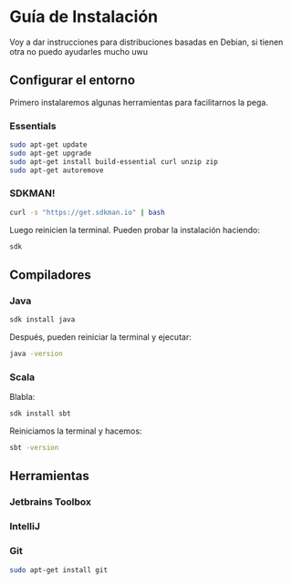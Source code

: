 # Guía de Instalación

Voy a dar instrucciones para distribuciones basadas en Debian, si tienen otra no puedo ayudarles 
mucho uwu

## Configurar el entorno

Primero instalaremos algunas herramientas para facilitarnos la pega.

### Essentials

```bash
sudo apt-get update
sudo apt-get upgrade
sudo apt-get install build-essential curl unzip zip
sudo apt-get autoremove
```

### SDKMAN!

```bash
curl -s "https://get.sdkman.io" | bash
```

Luego reinicien la terminal.
Pueden probar la instalación haciendo:

```bash
sdk
```

## Compiladores

### Java

```bash
sdk install java
```

Después, pueden reiniciar la terminal y ejecutar:

```bash
java -version
```

### Scala

Blabla:

```bash
sdk install sbt
```

Reiniciamos la terminal y hacemos:

```bash
sbt -version
```

## Herramientas

### Jetbrains Toolbox


### IntelliJ

### Git

```bash
sudo apt-get install git
```
